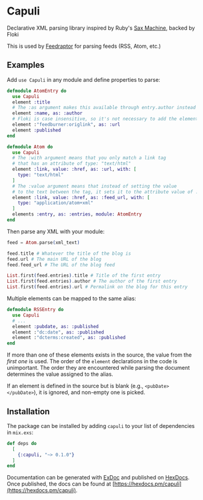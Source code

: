 # Capuli

Declarative XML parsing library inspired by Ruby's [Sax Machine](https://github.com/pauldix/sax-machine), backed by Floki

This is used by [Feedraptor](https://github.com/merongivian/feedraptor) for parsing feeds (RSS, Atom, etc.)

## Examples

Add `use Capuli` in any module and define properties to parse:

```elixir
defmodule AtomEntry do
  use Capuli
  element :title
  # The :as argument makes this available through entry.author instead of entry.name
  element :name, as: :author
  # Floki is case insensitive, so it's not necessary to add the element name as feedburner:origLink
  element :"feedburner:origlink", as: :url
  element :published
end

defmodule Atom do
  use Capuli
  # The :with argument means that you only match a link tag
  # that has an attribute of type: "text/html"
  element :link, value: :href, as: :url, with: [
    type: "text/html"
  ]
  # The :value argument means that instead of setting the value
  # to the text between the tag, it sets it to the attribute value of :href
  element :link, value: :href, as: :feed_url, with: [
    type: "application/atom+xml"
  ]
  elements :entry, as: :entries, module: AtomEntry
end
```

Then parse any XML with your module:

```elixir
feed = Atom.parse(xml_text)

feed.title # Whatever the title of the blog is
feed.url # The main URL of the blog
feed.feed_url # The URL of the blog feed

List.first(feed.entries).title # Title of the first entry
List.first(feed.entries).author # The author of the first entry
List.first(feed.entries).url # Permalink on the blog for this entry
```

Multiple elements can be mapped to the same alias:

```elixir
defmodule RSSEntry do
  use Capuli
  # ...
  element :pubdate, as: :published
  element :"dc:date", as: :published
  element :"dcterms:created", as: :published
end
```

If more than one of these elements exists in the source, the value from the *first one* is used. The order of
the `element` declarations in the code is unimportant. The order they are encountered while parsing the
document determines the value assigned to the alias.

If an element is defined in the source but is blank (e.g., `<pubDate></pubDate>`), it is ignored, and non-empty one is picked.

## Installation

The package can be installed
by adding `capuli` to your list of dependencies in `mix.exs`:

```elixir
def deps do
  [
    {:capuli, "~> 0.1.0"}
  ]
end
```

Documentation can be generated with [ExDoc](https://github.com/elixir-lang/ex_doc)
and published on [HexDocs](https://hexdocs.pm). Once published, the docs can
be found at [https://hexdocs.pm/capuli](https://hexdocs.pm/capuli).
